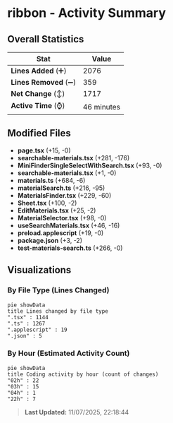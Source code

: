 # ribbon - Activity Summary 

## Overall Statistics

| Stat                   | Value                                                             |
| ---------------------- | ----------------------------------------------------------------- |
| **Lines Added** (➕)   | 2076                                          |
| **Lines Removed** (➖) | 359                                        |
| **Net Change** (↕)    | 1717                |
| **Active Time** (⌚)   | 46 minutes |


## Modified Files
- **page.tsx** (+15, -0)
- **searchable-materials.tsx** (+281, -176)
- **MiniFinderSingleSelectWithSearch.tsx** (+93, -0)
- **searchable-materials.tsx** (+1, -0)
- **materials.ts** (+684, -6)
- **materialSearch.ts** (+216, -95)
- **MaterialsFinder.tsx** (+229, -60)
- **Sheet.tsx** (+100, -2)
- **EditMaterials.tsx** (+25, -2)
- **MaterialSelector.tsx** (+98, -0)
- **useSearchMaterials.tsx** (+46, -16)
- **preload.applescript** (+19, -0)
- **package.json** (+3, -2)
- **test-materials-search.ts** (+266, -0)

## Visualizations

### By File Type (Lines Changed)

```mermaid
pie showData
title Lines changed by file type
".tsx" : 1144
".ts" : 1267
".applescript" : 19
".json" : 5
```

### By Hour (Estimated Activity Count)

```mermaid
pie showData
title Coding activity by hour (count of changes)
"02h" : 22
"03h" : 15
"04h" : 1
"22h" : 7
```


> **Last Updated:** 11/07/2025, 22:18:44
